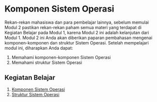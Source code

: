 # Komponen Sistem Operasi

Rekan-rekan mahasiswa dan para pembelajar lainnya, sebelum memulai Modul 2 pastikan rekan-rekan paham semua materi yang terdapat di Kegiatan Belajar pada Modul 1, karena Modul 2 ini adalah kelanjutan dari Modul 1.
Modul 2 ini Anda akan diberikan paparan pembahasan mengenai komponen-komponen dan struktur Sistem Operasi. Setelah mempelajari modul ini, diharapkan Anda dapat:

1. Memahami komponen-komponen Sistem Operasi
2. Memahami struktur Sistem Operasi

## Kegiatan Belajar

1. [Komponen Sistem Operasi](./komponen-sistem-operasi/README.md)
2. [Struktur Sistem Operasi](./struktur-sistem-operasi/README.md)

